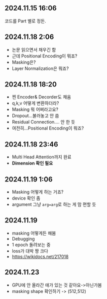 
## 2024.11.15 16:06
코드를 Part 별로 정돈.
## 2024.11.18 2:06
- 논문 읽으면서 채우긴 함
- 근데 Positional Encoding이 뭐죠?
- Masking은?
- Layer Normalization은 뭐죠?
## 2024.11.18 18:20
- 찐 Encoder& Decorder도 채움
- q,k,v 어떻게 변환하더라?
- Masking 뭐 어쩌라고요?
- Dropout...불러놓고 안 씀
- Residual Connection.... 안 한 듯
- 여전히...Positional Encoding이 뭐죠?
## 2024.11.18 23:46
- Multi Head Attention까지 완료
- **Dimension 확인 필요**
## 2024.11.19 1:06
- Masking 어떻게 하는 거죠?
- device 확인 좀
- argument 그냥 `arg=arg`로 하는 게 맘 편할 듯
## 2024.11.19
- masking 어떻게든 해봄
- Debugging
- 1 epoch 돌려보는 중
- loss가 대박 짱 크다
- https://wikidocs.net/217018
## 2024.11.23 
- GPU에 안 올라간 애가 있는 것 같아요->아닌가봄
- masking shape 확인하기 -> (512,512)
